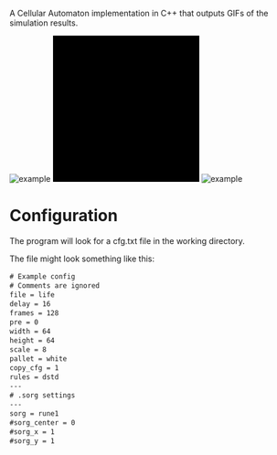 A Cellular Automaton implementation in C++ that outputs GIFs of the simulation results. 

![example](examples/example.gif)
![example](examples/example2.gif)
![example](examples/example3.gif)

# Configuration

The program will look for a cfg.txt file in the working directory. 

The file might look something like this:

```
# Example config
# Comments are ignored
file = life
delay = 16
frames = 128
pre = 0
width = 64
height = 64
scale = 8
pallet = white
copy_cfg = 1
rules = dstd
---
# .sorg settings
---
sorg = rune1
#sorg_center = 0
#sorg_x = 1
#sorg_y = 1
```



